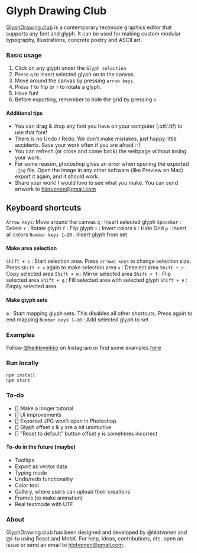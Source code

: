 Glyph Drawing Club
=====================

[GlyphDrawing.club](http://www.glyphdrawing.club/) is a contemporary textmode graphics editor that supports any font and glyph. It can be used for making custom modular typography, illustrations, concrete poetry and ASCII art.  

### Basic usage

1. Click on any glyph under the `Glyph selection`
2. Press `q` to insert selected glyph on to the canvas.
3. Move around the canvas by pressing `arrow keys`.
4. Press `f` to flip or `r` to rotate a glyph.
5. Have fun!
6. Before exporting, remember to hide the grid by pressing `h`

#### Additional tips

* You can drag & drop any font you have on your computer (.otf/.ttf) to use that font!
* There is no Undo / Redo. We don't make mistakes, just happy little accidents. Save your work often if you are afraid :-)
* You can refresh (or close and come back) the webpage without losing your work.
* For some reason, photoshop gives an error when opening the exported `.jpg` file. Open the image in any other software (like Preview on Mac) export it again, and it should work.
* Share your work! I would love to see what you make. You can send artwork to [hlotvonen@gmail.com](mailto:hlotvonen@gmail.com)

## Keyboard shortcuts

`Arrow keys`: Move around the canvas
`q` : Insert selected glyph
`Spacebar` : Delete
`r` : Rotate glyph
`f` : Flip glyph
`i` : Invert colors
`h` : Hide Grid
`p` : Invert all colors
`Number keys 1–10` : Insert glyph from set

#### Make area selection

`Shift + s` : Start selection area. Press `arrows keys` to change selection size. Press `Shift + s` again to make selection area
`x` : Deselect area
`Shift + c` : Copy selected area
`Shift + m` : Mirror selected area
`Shift + f` : Flip selected area
`Shift + q` : Fill selected area with selected glyph
`Shift + e` : Empty selected area

#### Make glyph sets

`m` : Start mapping glyph sets. This disables all other shortcuts. Press again to end mapping
`Number keys 1–10` : Add selected glyph to set

### Examples

Follow [@heikkiveikko](https://www.instagram.com/heikkiveikko/) on Instagram or find some examples [here]()

### Run locally

```
npm install
npm start
```

### To-do

- [] Make a longer tutorial
- [] UI improvements
- [] Exported JPG won't open in Photoshop.
- [] Glyph offset x & y are a bit unintuitive
- [] "Reset to default" button offset y is sometimes incorrect

#### To-do in the future (maybe)

* Tooltips
* Export as vector data
* Typing mode
* Undo/redo functionality
* Color tool
* Gallery, where users can upload their creations
* Frames (to make animation)
* Real textmode with UTF

### About
GlyphDrawing.club has been designed and developed by @hlotvonen and @i-tu using React and MobX. For help, ideas, contributions, etc. open an issue or send an email to [hlotvonen@gmail.com](mailto:hlotvonen@gmail.com).